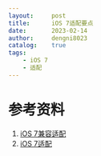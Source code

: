 ```yaml
---
layout:     post
title:      iOS 7适配要点
date:       2023-02-14
author:     dengni8023
catalog:    true
tags:
    - iOS 7
    - 适配
---
```


# 参考资料

1. [iOS 7兼容适配](https://blog.csdn.net/ss520_waiting/article/details/20083405)
2. [iOS 7适配](https://www.ngui.cc/zz/684406.html?action=onClick)
